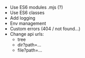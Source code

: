 - Use ES6 modules .mjs (?)
- Use ES6 classes
- Add logging
- Env management
- Custom errors (404 / not found...)
- Change api urls:
  - tree
  - dir?path=...
  - file?path=...